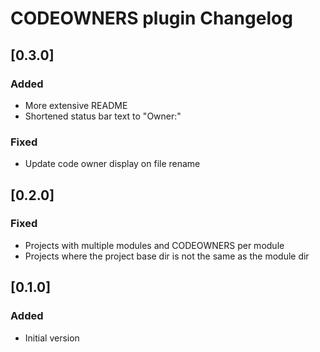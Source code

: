 # CODEOWNERS plugin Changelog

## [0.3.0]

### Added

- More extensive README
- Shortened status bar text to "Owner:"

### Fixed

- Update code owner display on file rename

## [0.2.0]

### Fixed

- Projects with multiple modules and CODEOWNERS per module
- Projects where the project base dir is not the same as the module dir

## [0.1.0]

### Added
- Initial version